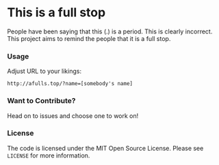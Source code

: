 # This is a full stop
People have been saying that this (.) is a period. This is clearly incorrect. This project aims to remind the people that it is a full stop.


### Usage
Adjust URL to your likings:
```
http://afulls.top/?name=[somebody's name]
```

### Want to Contribute?
Head on to issues and choose one to work on! 

### License
The code is licensed under the MIT Open Source License. Please see `LICENSE` for more information.
